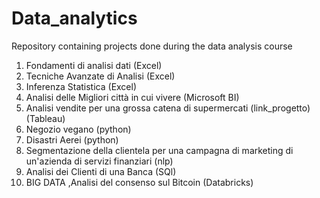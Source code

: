 # Data_analytics
Repository containing projects done during the data analysis course

1) Fondamenti di analisi dati (Excel)
2) Tecniche Avanzate di Analisi (Excel)
3) Inferenza Statistica (Excel)
4) Analisi delle Migliori città in cui vivere (Microsoft BI)
5) Analisi vendite per una grossa catena di supermercati (link_progetto) (Tableau)
6) Negozio vegano (python)
7) Disastri Aerei (python)
8) Segmentazione della clientela per una campagna di marketing di un'azienda di servizi finanziari (nlp)
9) Analisi dei Clienti di una Banca (SQl)
10) BIG DATA ,Analisi del consenso sul Bitcoin (Databricks)


